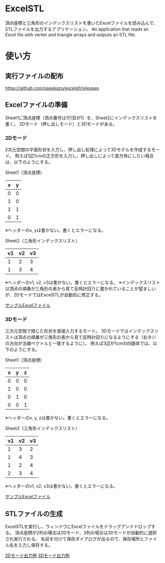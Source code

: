 # ExcelSTL
頂点座標と三角形のインデックスリストを書いたExcelファイルを読み込んで、STLファイルを出力するアプリケーション。
An application that reads an Excel file with vertex and triangle arrays and outputs an STL file.

# 使い方

## 実行ファイルの配布
https://github.com/sasekazu/excelstl/releases

## Excelファイルの準備
Sheet1に頂点座標（頂点番号は1行目が1）を、Sheet2にインデックスリストを書く。
2Dモード（押し出しモード）と3Dモードがある。

### 2Dモード
2次元空間の平面形状を入力し、押し出し処理によって3Dモデルを作成するモード。
例えば1辺1cmの正方形を入力し、押し出しによって直方体にしたい場合は、以下のようにする。

Sheet1（頂点座標）

| x | y |
| ---- | ---- |
| 0 | 0 |
| 1 | 0 | 
| 1 | 1 |
| 0 | 1 |

※ヘッダーのx, yは書かない。書くとエラーになる。

Sheet2（三角形インデックスリスト）

| v1 | v2 | v3 |
| ---- | ---- | ---- | 
| 1 | 2 | 3 | 
| 1 | 3 | 4 | 

※ヘッダーのv1, v2, v3は書かない。書くとエラーになる。
※インデックスリストは頂点の順番が三角形の表から見て反時計回りに書かれていることが望ましいが、2DモードではExcelSTLが自動的に修正する。

[サンプルExcelファイル](https://github.com/sasekazu/excelstl/blob/main/square-1cm.xlsx)

### 3Dモード
三次元空間で閉じた形状を直接入力するモード。
3Dモードではインデックスリストは頂点の順番が三角形の表から見て反時計回りになるようにする（右ネジの方向が法線ベクトルと一致するように）。
例えば3辺が1cmの四面体では、以下のようにする。

Sheet1（頂点座標）

| x | y | z |
| ---- | ---- | ---- | 
| 0 | 0 | 0 |
| 1 | 0 | 0 |
| 0 | 1 | 0 |
| 0 | 0 | 1 |

※ヘッダーのx, y, zは書かない。書くとエラーになる。

Sheet2（三角形インデックスリスト）

| v1 | v2 | v3 |
| ---- | ---- | ---- | 
| 1 | 3 | 2 |
| 1 | 4 | 3 |
| 1 | 2 | 4 |
| 2 | 3 | 4 |

※ヘッダーのv1, v2, v3は書かない。書くとエラーになる。

[サンプルExcelファイル](https://github.com/sasekazu/excelstl/blob/main/tetra-1cm.xlsx)

## STLファイルの生成
ExcelSTLを実行し、ウィンドウにExcelファイルをドラッグアンドドロップする。
頂点座標が2列の場合は2Dモード、3列の場合は3Dモードが自動的に選択され実行される。
名前を付けて保存ダイアログが出るので、保存場所とファイル名を入力し保存する。

[2Dモード出力例](https://github.com/sasekazu/excelstl/blob/main/square-1cm.stl)
[3Dモード出力例](https://github.com/sasekazu/excelstl/blob/main/tetra-1cm.stl)
